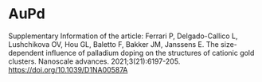# AuPd
Supplementary Information of the article:
Ferrari P, Delgado-Callico L, Lushchikova OV, Hou GL, Baletto F, Bakker JM, Janssens E. The size-dependent influence of palladium doping on the structures of cationic gold clusters. Nanoscale advances. 2021;3(21):6197-205.
https://doi.org/10.1039/D1NA00587A

